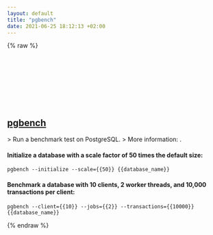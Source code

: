 ```yaml
---
layout: default
title: "pgbench"
date: 2021-06-25 18:12:13 +02:00
---
```

{% raw %}
<h2 id="pgbench">
  <a href="/en/common/pgbench.html">pgbench</a> <a href="#pgbench"><svg class="icon">
    <use href="/assets/images/unicode_sprite.svg#link" />
  </svg></a>
</h2>
> Run a benchmark test on PostgreSQL.
> More information: <https://www.postgresql.org/docs/10/pgbench.html>.

#### Initialize a database with a scale factor of 50 times the default size:
```shell
pgbench --initialize --scale={{50}} {{database_name}}
```
#### Benchmark a database with 10 clients, 2 worker threads, and 10,000 transactions per client:
```shell
pgbench --client={{10}} --jobs={{2}} --transactions={{10000}} {{database_name}}
```
{% endraw %}